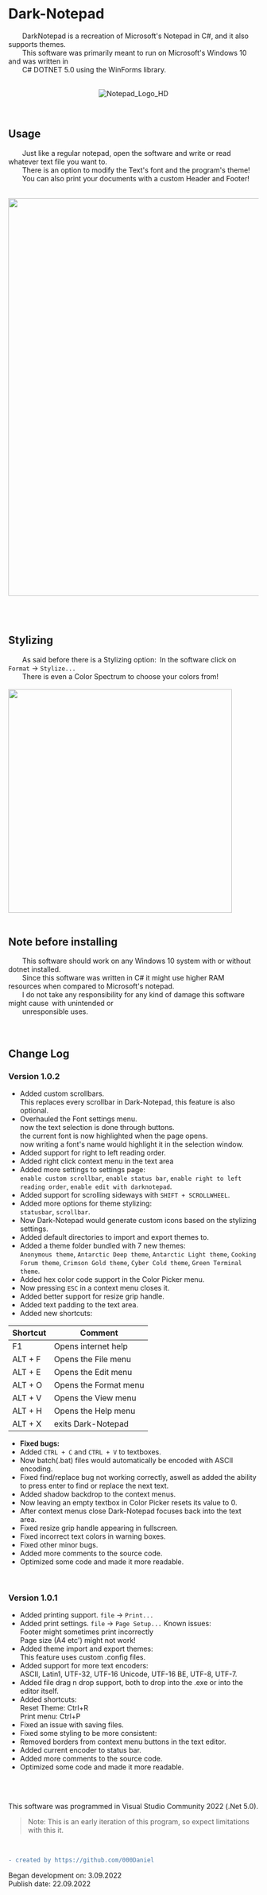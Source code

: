 # Dark-Notepad
    DarkNotepad is a recreation of Microsoft's Notepad in C#, and it also supports themes. <br />
    This software was primarily meant to run on Microsoft's Windows 10 and was written in <br />
    C# DOTNET 5.0 using the WinForms library. <br />
    <br />
    <p align="center">
    ![Notepad_Logo_HD](https://user-images.githubusercontent.com/90350173/191742096-84bb5226-05ef-4bad-9083-ec41ff1364f9.png)
    </p>
    <br />
    
## Usage
    Just like a regular notepad, open the software and write or read whatever text file you want to. <br />
    There is an option to modify the Text's font and the program's theme! <br />
    You can also print your documents with a custom Header and Footer! <br />
    <br />
<p align="center">
<img src="https://user-images.githubusercontent.com/90350173/194300530-fc91bb4c-e62f-4103-bbe1-b3662513384b.png" width="800" />
</p>
    <br />
    <br />
    
## Stylizing
    As said before there is a Stylizing option: In the software click on `Format` -> `Stylize...` <br />
    There is even a Color Spectrum to choose your colors from! <br />
    <br />
    <img src="https://user-images.githubusercontent.com/90350173/191742947-42d52fb0-9b88-41b9-be44-73f5b4927500.png" width="450" />
    <br />
    <br />
## Note before installing
    This software should work on any Windows 10 system with or without dotnet installed. <br />
    Since this software was written in C# it might use higher RAM resources when compared to Microsoft's notepad. <br />
    I do not take any responsibility for any kind of damage this software might cause with unintended or <br />
    unresponsible uses. <br />
    <br />
    <br />
## Change Log
### Version 1.0.2
- Added custom scrollbars. <br/>
This replaces every scrollbar in Dark-Notepad, this feature is also optional.
- Overhauled the Font settings menu. <br/>
now the text selection is done through buttons. <br/>
the current font is now highlighted when the page opens. <br/>
now writing a font's name would highlight it in the selection window.
- Added support for right to left reading order.
- Added right click context menu in the text area
- Added more settings to settings page: <br/>
`enable custom scrollbar`, `enable status bar`, `enable right to left reading order`, `enable edit with darknotepad`.
- Added support for scrolling sideways with `SHIFT + SCROLLWHEEL`.
- Added more options for theme stylizing: <br/>
`statusbar`, `scrollbar`.
- Now Dark-Notepad would generate custom icons based on the stylizing settings.
- Added default directories to import and export themes to.
- Added a theme folder bundled with 7 new themes: <br/>
`Anonymous theme`, `Antarctic Deep theme`, `Antarctic Light theme`, `Cooking Forum theme`, `Crimson Gold theme`, `Cyber Cold theme`, `Green Terminal theme`.
- Added hex color code support in the Color Picker menu.
- Now pressing `ESC` in a context menu closes it.
- Added better support for resize grip handle.
- Added text padding to the text area.
- Added new shortcuts: <br/>

|Shortcut|Comment                                      |
|--------|---------------------------------------------|
|F1      |Opens internet help                          |
|ALT + F |Opens the File menu                          |
|ALT + E |Opens the Edit menu                          |
|ALT + O |Opens the Format menu                        |
|ALT + V |Opens the View menu                          |
|ALT + H |Opens the Help menu                          |
|ALT + X |exits Dark-Notepad                           |

- **Fixed bugs:**
- Added `CTRL + C` and `CTRL + V` to textboxes. <br/>
- Now batch(.bat) files would automatically be encoded with ASCII encoding.
- Fixed find/replace bug not working correctly, aswell as added the ability to press enter to find or replace the next text.
- Added shadow backdrop to the context menus.
- Now leaving an empty textbox in Color Picker resets its value to 0.
- After context menus close Dark-Notepad focuses back into the text area.
- Fixed resize grip handle appearing in fullscreen.
- Fixed incorrect text colors in warning boxes.
- Fixed other minor bugs.
- Added more comments to the source code. <br />
- Optimized some code and made it more readable. <br />
<br />

### Version 1.0.1
- Added printing support. `file` -> `Print...`
- Added print settings. `file` -> `Page Setup...` Known issues: <br />
Footer might sometimes print incorrectly <br />
Page size (A4 etc') might not work! <br />
- Added theme import and export themes: <br />
This feature uses custom .config files. <br />
- Added support for more text encoders: <br />
ASCII, Latin1, UTF-32, UTF-16 Unicode, UTF-16 BE, UTF-8, UTF-7. <br />
- Added file drag n drop support, both to drop into the .exe or into the editor itself. <br />
- Added shortcuts: <br />
Reset Theme: Ctrl+R <br />
Print menu: Ctrl+P <br />
- Fixed an issue with saving files. <br />
- Fixed some styling to be more consistent: <br />
- Removed borders from context menu buttons in the text editor. <br />
- Added current encoder to status bar. <br />
- Added more comments to the source code. <br />
- Optimized some code and made it more readable. <br />
<br />
<br />

This software was programmed in Visual Studio Community 2022 (.Net 5.0).
>Note: This is an early iteration of this program, so expect limitations with this it.
<br />

```diff
- created by https://github.com/000Daniel
```
Began development on: 3.09.2022 <br />
Publish date: 22.09.2022 <br />
